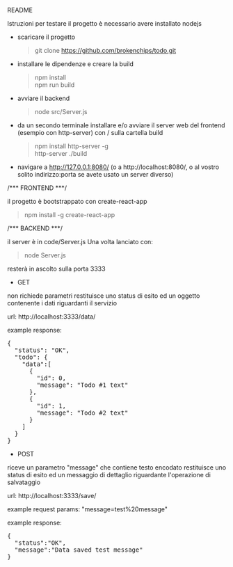 README

Istruzioni
per testare il progetto è necessario avere installato nodejs


- scaricare il progetto

  > git clone https://github.com/brokenchips/todo.git

- installare le dipendenze e creare la build

  > npm install<br />
  > npm run build

- avviare il backend

  > node src/Server.js

- da un secondo terminale installare e/o avviare il server web del frontend (esempio con http-server) con / sulla cartella build

  > npm install http-server -g<br />
  > http-server ./build

- navigare a http://127.0.0.1:8080/ (o a http://localhost:8080/, o al vostro solito indirizzo:porta se avete usato un server diverso)


/***
FRONTEND
***/

il progetto è bootstrappato con create-react-app

> npm install -g create-react-app

/***
BACKEND
***/

il server è in code/Server.js
Una volta lanciato con:

  > node Server.js

resterà in ascolto sulla porta 3333


* GET

non richiede parametri
restituisce uno status di esito ed un oggetto contenente i dati riguardanti il servizio

url: http://localhost:3333/data/

example response: 
<pre>
{
  "status": "OK",
  "todo": {
    "data":[
      {
        "id": 0,
        "message": "Todo #1 text"
      },
      {
        "id": 1,
        "message": "Todo #2 text"
      }
    ]
  }
}
</pre>


* POST

riceve un parametro "message" che contiene testo encodato
restituisce uno status di esito ed un messaggio di dettaglio riguardante l'operazione di salvataggio

url: http://localhost:3333/save/

example request params: "message=test%20message"

example response: 
<pre>
{
  "status":"OK",
  "message":"Data saved test message"
}
</pre>
